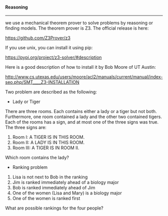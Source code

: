 #### Reasoning

---

we use a mechanical theorem prover to solve problems by reasoning or finding models. The theorem prover is Z3. The official release is here:

https://github.com/Z3Prover/z3

If you use unix, you can install it using pip:

https://pypi.org/project/z3-solver/#description

Here is a good description of how to install it by Bob Moore of UT Austin:

http://www.cs.utexas.edu/users/moore/acl2/manuals/current/manual/index-seo.php/SMT____Z3-INSTALLATION

Two problem are described as the following:

- Lady or Tiger

There are three rooms. Each contains either a lady or a tiger but not both. Furthermore, one room contained a lady and the other two contained tigers. Each of the rooms has a sign, and at most one of the three signs was true. The three signs are:

1. Room I: A TIGER IS IN THIS ROOM.
2. Room II: A LADY IS IN THIS ROOM.
3. Room III: A TIGER IS IN ROOM II.

Which room contains the lady?



- Ranking problem

1. Lisa is not next to Bob in the ranking
2. Jim is ranked immediately ahead of a biology major
3. Bob is ranked immediately ahead of Jim
4. One of the women (Lisa and Mary) is a biology major
5. One of the women is ranked first

What are possible rankings for the four people?

